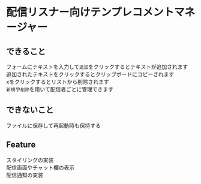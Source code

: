 # 配信リスナー向けテンプレコメントマネージャー
## できること
フォームにテキストを入力して`追加`をクリックするとテキストが追加されます  
追加されたテキストをクリックするとクリップボードにコピーされます  
xをクリックするとリストから削除されます  
`新規`や`削除`を用いて配信者ごとに管理できます
## できないこと
ファイルに保存して再起動時も保持する

## Feature
スタイリングの実装    
配信画面やチャット欄の表示  
配信通知の実装  
